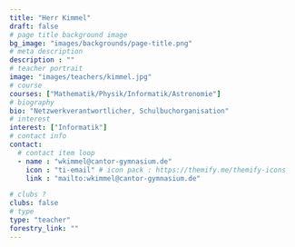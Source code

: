 ```yaml
---
title: "Herr Kimmel"
draft: false
# page title background image
bg_image: "images/backgrounds/page-title.png"
# meta description
description : ""
# teacher portrait
image: "images/teachers/kimmel.jpg"
# course
courses: ["Mathematik/Physik/Informatik/Astronomie"]
# biography
bio: "Netzwerkverantwortlicher, Schulbuchorganisation"
# interest
interest: ["Informatik"]
# contact info
contact:
  # contact item loop
  - name : "wkimmel@cantor-gymnasium.de"
    icon : "ti-email" # icon pack : https://themify.me/themify-icons
    link : "mailto:wkimmel@cantor-gymnasium.de"

# clubs ?
clubs: false
# type
type: "teacher"
forestry_link: ""
---
```

